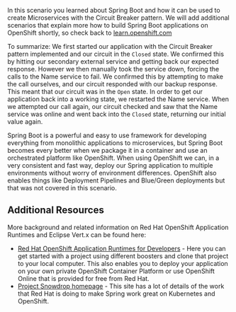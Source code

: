 In this scenario you learned about Spring Boot and how it can be used to create Microservices with the Circuit Breaker pattern. We will add additional scenarios that explain more how to build Spring Boot applications on OpenShift shortly, so check back to [learn.openshift.com](http://learn.openshift.com)

To summarize: We first started our application with the Circuit Breaker pattern implemented and our circuit in the `Closed` state. We confirmed this by hitting our secondary external service and getting back our expected response. However we then manually took the service down, forcing the calls to the Name service to fail. We confirmed this by attempting to make the call ourselves, and our circuit responded with our backup response. This meant that our circuit was in the `Open` state. In order to get our application back into a working state, we restarted the Name service. When we attempted our call again, our circuit checked and saw that the Name service was online and went back into the `Closed` state, returning our initial value again.

Spring Boot is a powerful and easy to use framework for developing everything from monolithic applications to microservices, but Spring Boot becomes every better when we package it in a container and use an orchestrated platform like OpenShift. When using OpenShift we can, in a very consistent and fast way, deploy our Spring application to multiple environments without worry of environment differences. OpenShift also enables things like Deployment Pipelines and Blue/Green deployments but that was not covered in this scenario.  

## Additional Resources

More background and related information on Red Hat OpenShift Application Runtimes and Eclipse Vert.x can be found here:

* [Red Hat OpenShift Application Runtimes for Developers](https://developers.redhat.com/rhoar) - Here you can get started with a project using different boosters and clone that project to your local computer. This also enables you to deploy your application on your own private OpenShift Container Platform or use OpenShift Online that is provided for free from Red Hat.
* [Project Snowdrop homepage](https://snowdrop.me/) - This site has a lot of details of the work that Red Hat is doing to make Spring work great on Kubernetes and OpenShift.

